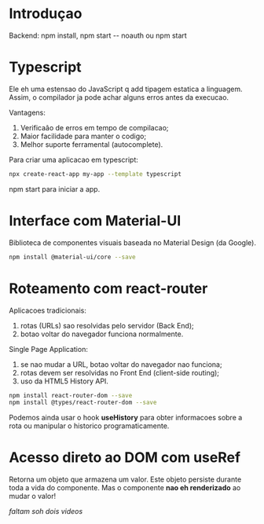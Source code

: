 # Introduçao

Backend: npm install, npm start -- noauth ou npm start



# Typescript

Ele eh uma estensao do JavaScript q add tipagem estatica a linguagem. Assim, o compilador ja pode achar alguns erros antes da execucao.

Vantagens:
1. Verificaâo de erros em tempo de compilacao;
2. Maior facilidade para manter o codigo;
3. Melhor suporte ferramental (autocomplete).

Para criar uma aplicacao em typescript:

```bash
npx create-react-app my-app --template typescript
```

npm start para iniciar a app.



# Interface com Material-UI

Biblioteca de componentes visuais baseada no Material Design (da Google).

```bash
npm install @material-ui/core --save
```



# Roteamento com react-router

Aplicacoes tradicionais:
1. rotas (URLs) sao resolvidas pelo servidor (Back End);
2. botao voltar do navegador funciona normalmente.

Single Page Application:
1. se nao mudar a URL, botao voltar do navegador nao funciona;
2. rotas devem ser resolvidas no Front End (client-side routing);
3. uso da HTML5 History API.

```bash
npm install react-router-dom --save
npm install @types/react-router-dom --save
```

Podemos ainda usar o hook **useHistory** para obter informacoes sobre a rota ou manipular o historico programaticamente.



# Acesso direto ao DOM com useRef

Retorna um objeto que armazena um valor. Este objeto persiste durante toda a vida do componente.
Mas o componente **nao eh renderizado** ao mudar o valor!

_faltam soh dois videos_